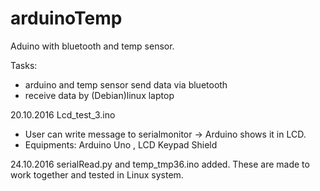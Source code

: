 arduinoTemp
===========

Aduino with bluetooth and temp sensor.

Tasks:
- arduino and temp sensor send data via bluetooth
- receive data by (Debian)linux laptop

20.10.2016
Lcd_test_3.ino
- User can write message to serialmonitor -> Arduino shows it in LCD.
- Equipments: Arduino Uno , LCD Keypad Shield

24.10.2016
serialRead.py and temp_tmp36.ino added.
These are made to work together and tested in Linux system.
